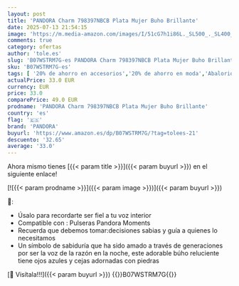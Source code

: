 ```yaml
---
layout: post
title: 'PANDORA Charm 798397NBCB Plata Mujer Buho Brillante'
date: 2025-07-13 21:54:15
image: 'https://m.media-amazon.com/images/I/51cG7h1i86L._SL500_._SL400_.jpg'
comments: true
category: ofertas
author: 'tole.es'
slug: 'B07WSTRM7G-es PANDORA Charm 798397NBCB Plata Mujer Buho Brillante'
sku: 'B07WSTRM7G-es'
tags: [ '20% de ahorro en accesorios','20% de ahorro en moda','Abalorios para mujer','Arborist Merchandising Root','CML New Selection v2 Temp','Dijes para mujer','Joyería para mujer','Joyería: -10% adicional en una selección de Moda','Lo más popular entre los clientes','Los más valorados para mujer','Moda','Moda Mujer','Prime Student -10% adicional en una selección de Moda','Selecciones de moda que son tendencia esta semana','Self Service','Special Features Stores','Top Brands Fashion Selection','c8538d25-3af9-48d3-aeff-5f3ce5572a36_0','c8538d25-3af9-48d3-aeff-5f3ce5572a36_2101','c8538d25-3af9-48d3-aeff-5f3ce5572a36_3301','c8538d25-3af9-48d3-aeff-5f3ce5572a36_4801','c8538d25-3af9-48d3-aeff-5f3ce5572a36_7201','c8538d25-3af9-48d3-aeff-5f3ce5572a36_8101','c8538d25-3af9-48d3-aeff-5f3ce5572a36_8301','c8538d25-3af9-48d3-aeff-5f3ce5572a36_9901','pandora','🇪🇸', ]
actualPrice: 33.0 EUR
currency: EUR
price: 33.0
comparePrice: 49.0 EUR
prodname: 'PANDORA Charm 798397NBCB Plata Mujer Buho Brillante'
country: 'es'
flag: '🇪🇸'
brand: 'PANDORA'
buyurl: 'https://www.amazon.es/dp/B07WSTRM7G/?tag=tolees-21'
descuento: '32.65'
average: '33.0'
---
```


Ahora mismo tienes [{{< param title >}}]({{< param buyurl >}}) en el siguiente enlace!

[![{{< param prodname >}}]({{< param image >}})]({{< param buyurl >}})

🔎:

- Úsalo para recordarte ser fiel a tu voz interior
- Compatible con : Pulseras Pandora Moments
- Recuerda que debemos tomar:decisiones sabias y guía a quienes lo necesitamos
- Un símbolo de sabiduría que ha sido amado a través de generaciones por ser la voz de la razón en la noche, este adorable búho reluciente tiene ojos azules y cejas adornadas con piedras

[🛒 Visítala!!!]({{< param buyurl >}})
{{<world>}}B07WSTRM7G{{</world>}}
